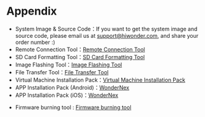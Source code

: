 # Appendix

- System Image & Source Code：If you want to get the system image and source code, please email us at support@hiwonder.com, and share your order number :)
- Remote Connection Tool：[Remote Connection Tool](https://drive.google.com/drive/folders/1cUqV4tXXj0RFdTr9A_5nSybs0iaYHZtY?usp=sharing)
- SD Card Formatting Tool：[SD Card Formatting Tool](https://drive.google.com/drive/folders/132sZ21SFhhWTem_EijWM-Qxt0ku5v_Hp?usp=sharing)
- Image Flashing Tool：[Image Flashing Tool](https://drive.google.com/drive/folders/1f7tLfgB-1pYbwsq-mllmFPu1uumlChm5?usp=sharing)
- File Transfer Tool：[File Transfer Tool](https://drive.google.com/drive/folders/1wY4nSO-8-BFTsZEvWhWvkyLpaRa3Kbxj?usp=sharing)
- Virtual Machine Installation Pack：[Virtual Machine Installation Pack](https://drive.google.com/drive/folders/1yQFnLCWkV8SVhChdj9-2_hpYq65xU7K1?usp=sharing)
- APP Installation Pack (Android)：[WonderNex]()
- APP Installation Pack (iOS)：[WonderNex]()

* Firmware burning tool : [Firmware burning tool]()
